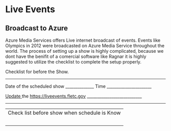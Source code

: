 # Live Events

## Broadcast to Azure

Azure Media Services offers Live internet broadcast of events. Events like Olympics in 2012
were broadcasted on Azure Media Service throughout the world. The process of setting up a show
is highly complicated, because we dont have the benifit of a comercial software like Ragnar it is 
highly suggested to utilize the checklist to complete the setup properly.

Checklist for before the Show.
______________________________________________________________

Date of the scheduled show  ______________       Time ______________________


 [Update ](VS_UPdateLive.md) the https://liveevents.fletc.gov   ___________________________
____________


<table>
    <tr>
        <td> Check list before show when schedule is Know</td>
    </tr>
    <tr>
        <td>&nbsp;</td>
    </tr>
</table>